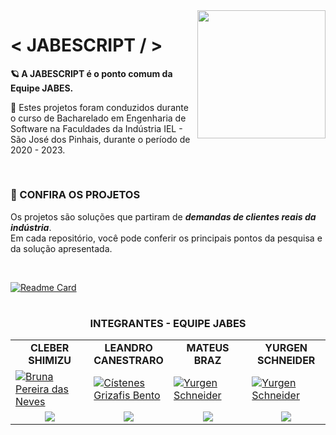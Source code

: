 
<div style="display: inline-block; vertical-align:middle;">
<div align="right">
<img align="right"  alt="" width="205em" src="https://media.discordapp.net/attachments/1072630091529601106/1073730475719401574/Jabes-Logo-Final-Letras-8.png?width=683&height=683">
</div>

<div>

# < JABESCRIPT / >  

<strong>🪐 A JABESCRIPT é o ponto comum da Equipe JABES.</strong>

📆 Estes projetos foram conduzidos durante o curso de Bacharelado em Engenharia de Software na Faculdades da Indústria IEL - São José dos Pinhais, durante o período de 2020 - 2023.

</div>

</div>

#

###  🚀 CONFIRA OS PROJETOS

Os projetos são soluções que partiram de **_demandas de clientes reais da indústria_**.<br> Em cada repositório, você pode conferir os principais pontos da pesquisa e da solução apresentada.

<br>

[![Readme Card](https://github-readme-stats.vercel.app/api/pin/?username=JABES-Devs&repo=ImageRecognitionKinect&title_color=f59700&text_color=808080&icon_color=ca5d14&border_color=808080&bg_color=00000000)](https://github.com/anuraghazra/github-readme-stats)

#

<h3 align="center">INTEGRANTES - EQUIPE JABES</h3>

<table>
    <tr>
        <td align="center">
            <strong>CLEBER SHIMIZU</strong>
        </td>
        <td align="center">
            <strong>LEANDRO CANESTRARO</strong>
        </td>        
        <td align="center">
            <strong>MATEUS BRAZ</strong>
        </td>
        <td align="center">
            <strong>YURGEN SCHNEIDER</strong>
        </td>      
    </tr>
  <tr>
    <td width="25%"><a href="https://www.linkedin.com/in/clebershimizu/" target="_blank"><img src="https://avatars.githubusercontent.com/u/7138263?v=4" alt="Bruna Pereira das Neves"></a></td>
    <td width="25%"><a href="https://www.linkedin.com/in/leandro-dos-santos-canestraro-5787691aa/" target="_blank"><img src="https://avatars.githubusercontent.com/u/69223532?v=4" alt="Cístenes Grizafis Bento"></a></td>
    <td width="25%"><a href="https://www.linkedin.com/in/mateus-eduardo-braz-b24b731a1/" target="_blank"><img src="https://media.licdn.com/dms/image/C4D03AQHTHEAc7t30Tg/profile-displayphoto-shrink_800_800/0/1580842868587?e=1681344000&v=beta&t=8YHkywZU5ElwjHsTmmFKUO7TkS_Ldtdj2G4AS2Aa_8s" alt="Yurgen Schneider"></a></td>
    <td width="25%"><a href="https://www.linkedin.com/in/yurgen-schneider/" target="_blank"><img src="https://avatars.githubusercontent.com/u/42218362?v=4" alt="Yurgen Schneider"></a></td> 
    </tr>
    <tr>
        <td align="center">
            <a href="https://www.linkedin.com/in/clebershimizu/" target="_blank"><img src="https://img.shields.io/badge/-LinkedIn-%230077B5?style=for-the-badge&logo=linkedin&logoColor=white" target="_blank"></a>
        </td>
        <td align="center">
            <a href="https://www.linkedin.com/in/leandro-dos-santos-canestraro-5787691aa/" target="_blank"><img src="https://img.shields.io/badge/-LinkedIn-%230077B5?style=for-the-badge&logo=linkedin&logoColor=white" target="_blank"></a>
        </td>        
        <td align="center">
            <a href="https://www.linkedin.com/in/mateus-eduardo-braz-b24b731a1/" target="_blank"><img src="https://img.shields.io/badge/-LinkedIn-%230077B5?style=for-the-badge&logo=linkedin&logoColor=white" target="_blank"></a>
        </td>
        <td align="center">
            <a href="https://www.linkedin.com/in/yurgen-schneider/" target="_blank"><img src="https://img.shields.io/badge/-LinkedIn-%230077B5?style=for-the-badge&logo=linkedin&logoColor=white" target="_blank"></a>
        </td>      
    </tr>   
</table>

